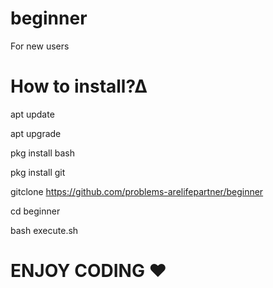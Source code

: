 # beginner
For new users
# How to install?∆

apt update

apt upgrade

pkg install bash

pkg install git

gitclone https://github.com/problems-arelifepartner/beginner

cd beginner

bash execute.sh


# ENJOY CODING ❤

